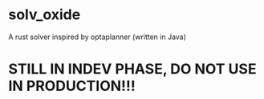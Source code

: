 # solv_oxide
A rust solver inspired by optaplanner (written in Java)

# STILL IN INDEV PHASE, DO NOT USE IN PRODUCTION!!!

